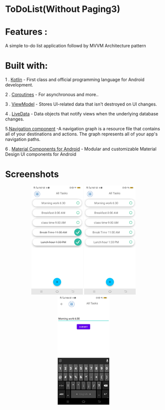 # **ToDoList(Without Paging3)**

#  Features :
A simple  to-do list application followd by MVVM Architecture pattern


# Built with:
1 . [Kotlin](https://kotlinlang.org/) - First class and official programming language for Android development.

2 . [Coroutines](https://kotlinlang.org/docs/coroutines-overview.html) - For asynchronous and more..

3 . [ViewModel](https://developer.android.com/topic/libraries/architecture/viewmodel) - Stores UI-related data that isn't destroyed on UI changes.

4 . [LiveData](https://developer.android.com/topic/libraries/architecture/livedata) - Data objects that notify views when the underlying database changes.

5.[Navigation component](https://developer.android.com/guide/navigation/navigation-getting-started) -A navigation graph is a resource file that contains all of your destinations and actions. The graph represents all of your app's navigation paths.

6 . [Material Components for Android](https://github.com/material-components/material-components-android) - Modular and customizable Material Design UI components for Android


# Screenshots
<p align="center" width="100%">
    <img width="33%" src="https://github.com/Amit-guha/ToDoList/blob/master/app/src/main/assets/Mainpage.png"> 
    <img width="33%" src="https://github.com/Amit-guha/ToDoList/blob/master/app/src/main/assets/Select.jpg"> 
    <img width="33%" src="https://github.com/Amit-guha/ToDoList/blob/master/app/src/main/assets/submit.jpg"> 
 
</p>
